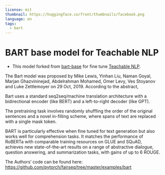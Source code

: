 ```yaml
---
license: mit
thumbnail: https://huggingface.co/front/thumbnails/facebook.png
language: en
tags:
  - bart
---
```

# BART base model for Teachable NLP

- This model forked from [bart-base](https://huggingface.co/facebook/bart-base) for fine tune [Teachable NLP](https://ainize.ai/teachable-nlp).

The Bart model was proposed by Mike Lewis, Yinhan Liu, Naman Goyal, Marjan Ghazvininejad, Abdelrahman Mohamed, Omer Levy, Ves Stoyanov and Luke Zettlemoyer on 29 Oct, 2019. According to the abstract,

Bart uses a standard seq2seq/machine translation architecture with a bidirectional encoder (like BERT) and a left-to-right decoder (like GPT).

The pretraining task involves randomly shuffling the order of the original sentences and a novel in-filling scheme, where spans of text are replaced with a single mask token.

BART is particularly effective when fine tuned for text generation but also works well for comprehension tasks. It matches the performance of RoBERTa with comparable training resources on GLUE and SQuAD, achieves new state-of-the-art results on a range of abstractive dialogue, question answering, and summarization tasks, with gains of up to 6 ROUGE.

The Authors’ code can be found here:
https://github.com/pytorch/fairseq/tree/master/examples/bart
